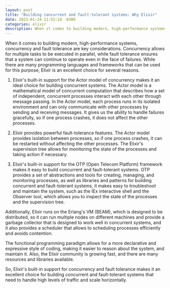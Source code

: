 ```yaml
---
layout: post
title: "Building concurrent and fault-tolerant systems: Why Elixir"
date: 2023-01-24 11:52:14 -0300
categories: elixir
description: When it comes to building modern, high-performance systems, concurrency and fault tolerance are key considerations. Let's see why Elixir is an excellent choice.
---
```


When it comes to building modern, high-performance systems, concurrency and fault tolerance are key considerations.
Concurrency allows for multiple tasks to be executed in parallel, while fault tolerance ensures that a system can continue to operate even in the face of failures.
While there are many programming languages and frameworks that can be used for this purpose, Elixir is an excellent choice for several reasons.

1. Elixir's built-in support for the Actor model of concurrency makes it an ideal choice for building concurrent systems. The Actor model is a mathematical model of concurrent computation that describes how a set of independent, concurrent processes interact with each other through message passing. In the Actor model, each process runs in its isolated environment and can only communicate with other processes by sending and receiving messages. It gives us the ability to handle failures gracefully, so if one process crashes, it does not affect the other processes.

1. Elixir provides powerful fault-tolerance features. The Actor model provides isolation between processes, so if one process crashes, it can be restarted without affecting the other processes. The Elixir's supervision tree allows for monitoring the state of the processes and taking action if necessary.

1. Elixir's built-in support for the OTP (Open Telecom Platform) framework makes it easy to build concurrent and fault-tolerant systems. OTP provides a set of abstractions and tools for creating, managing, and monitoring processes, as well as libraries and patterns for building concurrent and fault-tolerant systems, it makes easy to troubleshoot and maintain the system, such as the IEx interactive shell and the Observer tool, which allows you to inspect the state of the processes and the supervision tree.

Additionally, Elixir runs on the Erlang's VM (BEAM), which is designed to be distributed, so it can run multiple nodes on different machines and provide a garbage collector that is designed to work well in concurrent systems, and it also provides a scheduler that allows to scheduling processes efficiently and avoids contention.

The functional programming paradigm allows for a more declarative and expressive style of coding, making it easier to reason about the system, and maintain it. Also, the Elixir community is growing fast, and there are many resources and libraries available.

So, Elixir's built-in support for concurrency and fault tolerance makes it an excellent choice for building concurrent and fault-tolerant systems that need to handle high levels of traffic and scale horizontally.
